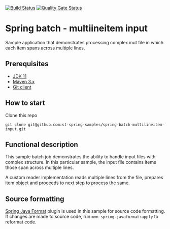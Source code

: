 [![Build Status](https://travis-ci.com/st-spring-samples/spring-batch-multilineitem-input.svg?branch=master)](https://travis-ci.com/st-spring-samples/spring-batch-multilineitem-input)
[![Quality Gate Status](https://sonarcloud.io/api/project_badges/measure?project=com.sudhirt.practice.batch%3Aspring-batch-multilineitem-input&metric=alert_status)](https://sonarcloud.io/dashboard?id=com.sudhirt.practice.batch%3Aspring-batch-multilineitem-input)
# Spring batch - multiineitem input
Sample application that demonstrates processing complex inut file in which each item spans across multiple lines.

## Prerequisites
-  [JDK 11](https://adoptopenjdk.net/releases.html?variant=openjdk11&jvmVariant=hotspot)
-  [Maven 3.x](https://maven.apache.org/download.cgi)
-  [Git client](https://git-scm.com/download)

## How to start
Clone this repo
```
git clone git@github.com:st-spring-samples/spring-batch-multilineitem-input.git
```

## Functional description
This sample batch job demonstrates the ability to handle input files with complex structure. In this particular sample, the input file contains items those span across multiple lines.

A custom reader implementation reads multiple lines from the file, prepares item object and proceeds to next step to process the same.

## Source formatting
[Spring Java Format](https://github.com/spring-io/spring-javaformat) plugin is used in this sample for source code formatting. If changes are made to source code, run `mvn spring-javaformat:apply` to reformat code.